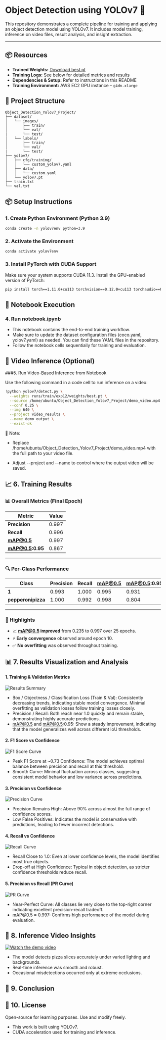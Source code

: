 # Object Detection using YOLOv7 🚀

This repository demonstrates a complete pipeline for training and applying an object detection model using YOLOv7. It includes model training, inference on video files, result analysis, and insight extraction.

---

## 📦 Resources

- **Trained Weights:** [Download best.pt](../../releases/latest)  
- **Training Logs:** See below for detailed metrics and results  
- **Dependencies & Setup:** Refer to instructions in this README  
- **Training Environment:** AWS EC2 GPU instance – `g4dn.xlarge`

## 📁 Project Structure
```
Object_Detection_Yolov7_Project/
├── dataset/
│   └── images/
│       ├── train/
│       └── val/
|       └── test/
│   └── labels/
│       ├── train/
│       └── val/
|       └── test/
├── yolov7/
│   ├── cfg/training/
│   │   └── custom_yolov7.yaml
│   ├── data/
│   │   └── custom.yaml
│   └── yolov7.pt
├── train.txt
└── val.txt
```

## 📦 Setup Instructions

### 1. Create Python Environment (Python 3.9)

```bash
conda create -n yolov7env python=3.9
```

### 2. Activate the Environment

```bash
conda activate yolov7env
```

### 3. Install PyTorch with CUDA Support

Make sure your system supports CUDA 11.3. Install the GPU-enabled version of PyTorch:
```bash
pip install torch==1.11.0+cu113 torchvision==0.12.0+cu113 torchaudio==0.11.0 --extra-index-url https://download.pytorch.org/whl/cu113
```

## 📓 Notebook Execution

### 4. Run notebook.ipynb
- This notebook contains the end-to-end training workflow.
- Make sure to update the dataset configuration files (coco.yaml, yolov7.yaml) as needed. You can find these YAML files in the repository.
- Follow the notebook cells sequentially for training and evaluation.

## 🎥 Video Inference (Optional)

###5. Run Video-Based Inference from Notebook

Use the following command in a code cell to run inference on a video:
```bash
!python yolov7/detect.py \
  --weights runs/train/exp12/weights/best.pt \
  --source /home/ubuntu/Object_Detection_Yolov7_Project/demo_video.mp4 \
  --conf 0.25 \
  --img 640 \
  --project video_results \
  --name demo_output \
  --exist-ok
```
🔁 Note:
- Replace /home/ubuntu/Object_Detection_Yolov7_Project/demo_video.mp4 with the full path to your video file.

- Adjust --project and --name to control where the output video will be saved.

## 📈 6. Training Results

### 📊 Overall Metrics (Final Epoch)

| Metric         | Value     |
|----------------|-----------|
| **Precision**  | 0.997     |
| **Recall**     | 0.996     |
| **mAP@0.5**    | 0.997     |
| **mAP@0.5:0.95** | 0.867   |

---

### 🔍 Per-Class Performance

| Class           | Precision | Recall | mAP@0.5 | mAP@0.5:0.95 |
|------------------|-----------|--------|---------|---------------|
| **1**             | 0.993     | 1.000  | 0.995   | 0.931         |
| **pepperonipizza**| 1.000     | 0.992  | 0.998   | 0.804         |

---

### 🧠 Highlights

- 📈 **mAP@0.5 improved** from 0.235 to 0.997 over 25 epochs.
- ⚡ **Early convergence** observed around epoch 10.
- ✅ **No overfitting** was observed throughout training.

## 📊 7. Results Visualization and Analysis

#### 1. Training & Validation Metrics

![Results Summary](./Results/results.png)
- Box / Objectness / Classification Loss (Train & Val): Consistently decreasing trends, indicating stable model convergence. Minimal overfitting as validation losses follow training losses closely.
- Precision / Recall: Both reach near 1.0 quickly and remain stable, demonstrating highly accurate predictions.
- mAP@0.5 and mAP@0.5:0.95: Show a steady improvement, indicating that the model generalizes well across different IoU thresholds.

#### 2. F1 Score vs Confidence

![F1 Score Curve](./Results/F1_curve.png)
- Peak F1 Score at ~0.73 Confidence: The model achieves optimal balance between precision and recall at this threshold.
- Smooth Curve: Minimal fluctuation across classes, suggesting consistent model behavior and low variance across predictions.

#### 3. Precision vs Confidence

![Precision Curve](./Results/P_curve.png)
- Precision Remains High: Above 90% across almost the full range of confidence scores.
- Low False Positives: Indicates the model is conservative with predictions, leading to fewer incorrect detections.

#### 4. Recall vs Confidence

![Recall Curve](./Results/R_curve.png)
- Recall Close to 1.0: Even at lower confidence levels, the model identifies most true objects.
- Drop-off at High Confidence: Typical in object detection, as stricter confidence thresholds reduce recall.

#### 5. Precision vs Recall (PR Curve)

![PR Curve](./Results/PR_curve.png)
- Near-Perfect Curve: All classes lie very close to the top-right corner indicating excellent precision-recall tradeoff.
- mAP@0.5 ≈ 0.997: Confirms high performance of the model during evaluation.

## 🔎 8. Inference Video Insights

[![Watch the demo video](https://raw.githubusercontent.com/Aashutoshh01/Yolov7_Object_Detection/main/Results/yolov7_thumbnail.png)](https://raw.githubusercontent.com/Aashutoshh01/Yolov7_Object_Detection/main/Results/demo.mp4)
- The model detects pizza slices accurately under varied lighting and backgrounds.
- Real-time inference was smooth and robust.
- Occasional misdetections occurred only at extreme occlusions.

## 🧠 9. Conclusion
## 📜 10. License

Open-source for learning purposes. Use and modify freely.
- This work is built using YOLOv7.
- CUDA acceleration used for training and inference.
